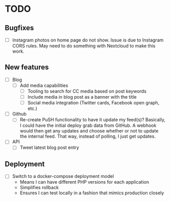 # TODO

## Bugfixes

- [ ] Instagram photos on home page do not show.
  Issue is due to Instagram CORS rules.
  May need to do something with Nextcloud to make this work.

## New features

- [ ] Blog
  - [ ] Add media capabilities
    - [ ] Tooling to search for CC media based on post keywords
    - [ ] Include media in blog post as a banner with the title
    - [ ] Social media integration (Twitter cards, Facebook open graph, etc.)
- [ ] Github
  - [ ] Re-create PuSH functionality to have it update my feed(s)?
    Basically, I could have the initial deploy grab data from GitHub.
    A webhook would then get any updates and choose whether or not to update the internal feed.
    That way, instead of polling, I just get updates.
- [ ] API
  - [ ] Tweet latest blog post entry

## Deployment

- [ ] Switch to a docker-compose deployment model
  - Means I can have different PHP versions for each application
  - Simplifies rollback
  - Ensures I can test locally in a fashion that mimics production closely
